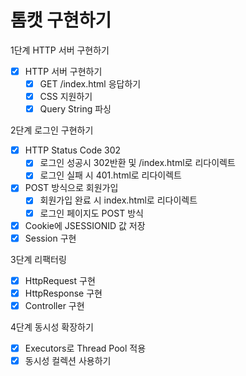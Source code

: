 # 톰캣 구현하기

1단계 HTTP 서버 구현하기
-[x] HTTP 서버 구현하기
  - [x] GET /index.html 응답하기
  - [x] CSS 지원하기
  - [x] Query String 파싱

2단계 로그인 구현하기
- [x] HTTP Status Code 302
  - [x] 로그인 성공시 302반환 및 /index.html로 리다이렉트
  - [x] 로그인 실패 시 401.html로 리다이렉트
- [x] POST 방식으로 회원가입
  - [x] 회원가입 완료 시 index.html로 리다이렉트
  - [x] 로그인 페이지도 POST 방식
- [x] Cookie에 JSESSIONID 값 저장
- [x] Session 구현

3단계 리팩터링
- [x] HttpRequest 구현
- [x] HttpResponse 구현
- [x] Controller 구현

4단계 동시성 확장하기
- [x] Executors로 Thread Pool 적용
- [x] 동시성 컬렉션 사용하기
